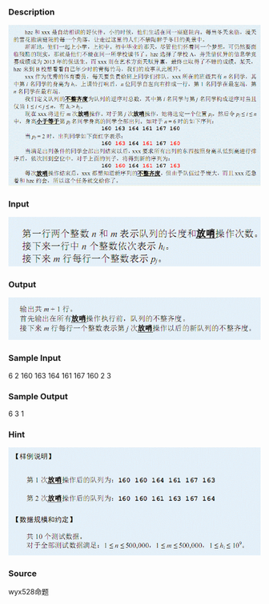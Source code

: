 
### Description
![](/JudgeOnline/upload/201312/11(2).jpg)
### Input
![](/JudgeOnline/upload/201312/22.jpg)
### Output
![](/JudgeOnline/upload/201312/33.jpg)
### Sample Input
6 2 
160 163 164 161 167 160 
2 
3 
### Sample Output
6
3
1

### Hint
![](/JudgeOnline/upload/201312/44(1).jpg)
### Source
wyx528命题
